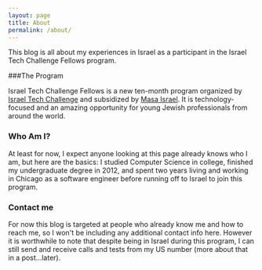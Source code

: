 ```yaml
---
layout: page
title: About
permalink: /about/
---
```


This blog is all about my experiences in Israel as a participant in the Israel Tech Challenge Fellows program.

###The Program

Israel Tech Challenge Fellows is a new ten-month program organized by [Israel Tech Challenge](https://israeltechallenge.com/) and subsidized by [Masa Israel](http://www.masaisrael.org/). It is technology-focused and an amazing opportunity for young Jewish professionals from around the world.

### Who Am I?

At least for now, I expect anyone looking at this page already knows who I am, but here are the basics: I studied Computer Science in college, finished my undergraduate degree in 2012, and spent two years living and working in Chicago as a software engineer before running off to Israel to join this program.

### Contact me

For now this blog is targeted at people who already know me and how to reach me, so I won't be including any additional contact info here. However it is worthwhile to note that despite being in Israel during this program, I can still send and receive calls and tests from my US number (more about that in a post...later).
